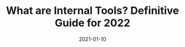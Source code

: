 ---
date: "2021-01-10"
dateModified: "2022-08-02"
title: What are Internal Tools? Definitive Guide for 2022
description: In this post, you’ll learn how to build internal tools, in minutes. We’ll also look at some examples and templates to get you started along the way.
images: ["/small-business-apps/budibase.png"]
draft: "false"
type: "internal-tools"
layout: single
---